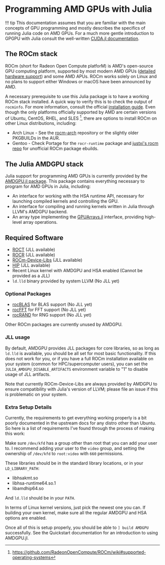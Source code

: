 # Programming AMD GPUs with Julia

!!! tip
    This documentation assumes that you are familiar with the main concepts of GPU programming and mostly describes the specifics of running Julia code on AMD GPUs.
    For a much more gentle introduction to GPGPU with Julia consult the well-written [CUDA.jl documentation](https://cuda.juliagpu.org/stable/).

## The ROCm stack

ROCm (short for Radeon Open Compute platforM) is AMD's open-source GPU computing platform, supported by most modern AMD GPUs ([detailed hardware support](https://github.com/RadeonOpenCompute/ROCm#hardware-and-software-support)) and some AMD APUs.
ROCm works solely on Linux and no plans to support either Windows or macOS have been announced by AMD.

A necessary prerequisite to use this Julia package is to have a working ROCm stack installed.
A quick way to verify this is to check the output of `rocminfo`.
For more information, consult the official [installation guide](https://rocmdocs.amd.com/en/latest/Installation_Guide/Installation-Guide.html).
Even though the only platforms officially supported by AMD are certain versions of Ubuntu, CentOS, RHEL, and SLES [^1], there are options to install ROCm on other Linux distributions, including:
 * Arch Linux - See the [rocm-arch](https://github.com/rocm-arch/rocm-arch) repository or the slightly older PKGBUILDs in the AUR.
 * Gentoo - Check Portage for the `rocr-runtime` package and [justxi's rocm repo](https://github.com/justxi/rocm) for unofficial ROCm package ebuilds.

[^1]: <https://github.com/RadeonOpenCompute/ROCm/wiki#supported-operating-systems>

## The Julia AMDGPU stack

Julia support for programming AMD GPUs is currently provided by the [AMDGPU.jl package](https://github.com/jpsamaroo/AMDGPU.jl). This package contains everything necessary to program for AMD GPUs in Julia, including:

* An interface for working with the HSA runtime API, necessary for launching compiled kernels and controlling the GPU.
* An interface for compiling and running kernels written in Julia through LLVM's AMDGPU backend.
* An array type implementing the [GPUArrays.jl](https://github.com/JuliaGPU/GPUArrays.jl) interface, providing high-level array operations.

## Required Software

* [ROCT](https://github.com/RadeonOpenCompute/ROCT-Thunk-Interface) (JLL available)
* [ROCR](https://github.com/RadeonOpenCompute/ROCR-Runtime) (JLL available)
* [ROCm-Device-Libs](https://github.com/RadeonOpenCompute/ROCm-Device-Libs) (JLL available)
* [HIP](https://github.com/ROCm-Developer-Tools/HIP) (JLL available)
* Recent Linux kernel with AMDGPU and HSA enabled (Cannot be provided as a JLL)
* `ld.lld` binary provided by system LLVM (No JLL yet)

### Optional Packages

* [rocBLAS](https://github.com/ROCmSoftwarePlatform/rocBLAS) for BLAS support (No JLL yet)
* [rocFFT](https://github.com/ROCmSoftwarePlatform/rocFFT) for FFT support (No JLL yet)
* [rocRAND](https://github.com/ROCmSoftwarePlatform/rocRAND) for RNG support (No JLL yet)

Other ROCm packages are currently unused by AMDGPU.

### JLL usage

By default, AMDGPU provides JLL packages for core libraries, so as long as
`ld.lld` is available, you should be all set for most basic functionality. If
this does not work for you, or if you have a full ROCm installation available
on your system (common for HPC/supercomputer users), you can set the
`JULIA_AMDGPU_DISABLE_ARTIFACTS` environment variable to "1" to disable usage
of JLL artifacts.

Note that currently ROCm-Device-Libs are always provided by AMDGPU to ensure
compatibility with Julia's version of LLVM; please file an issue if this is
problematic on your system.

### Extra Setup Details

Currently, the requirements to get everything working properly is a bit poorly
documented in the upstream docs for any distro other than Ubuntu.  So here is a
list of requirements I've found through the process of making this work:

Make sure `/dev/kfd` has a group other than root that you can add your user to.
I recommend adding your user to the `video` group, and setting the
ownership of `/dev/kfd` to `root:video` with `660` permissions.

These libraries should be in the standard library locations, or in your
`LD_LIBRARY_PATH`:
* libhsakmt.so
* libhsa-runtime64.so.1
* libamdhip64.so

And `ld.lld` should be in your `PATH`.

In terms of Linux kernel versions, just pick the newest one you can. If
building your own kernel, make sure all the regular AMDGPU and HSA options are
enabled.

Once all of this is setup properly, you should be able to `] build AMDGPU`
successfully. See the Quickstart documentation for an introduction to using
AMDGPU.jl.
